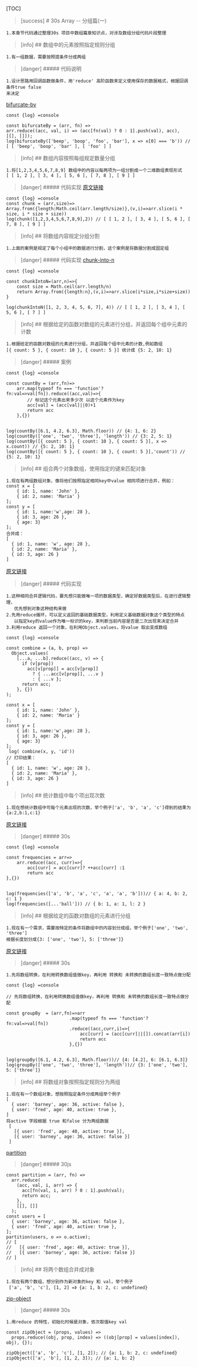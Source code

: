 [TOC]
>[success] # 30s Array -- 分组篇(一)
~~~
1.本章节代码通过整理30s 项目中数组篇章知识点，对涉及数组分组代码片段整理
~~~  
>[info] ## 数组中的元素按照指定规则分组
~~~
1.有一组数据，需要按照提条件分成两组
~~~
>[danger] ##### 代码说明
~~~
1.设计思路用回调函数做条件，用'reduce' 高阶函数来定义使用保存的数据格式，根据回调条件true false
来决定
~~~
[bifurcate-by](https://www.30secondsofcode.org/js/s/bifurcate-by)
~~~
const {log} =console

const bifurcateBy = (arr, fn) =>
arr.reduce((acc, val, i) => (acc[fn(val) ? 0 : 1].push(val), acc), [[], []]);
log(bifurcateBy(['beep', 'boop', 'foo', 'bar'], x => x[0] === 'b')) // [ [ 'beep', 'boop', 'bar' ], [ 'foo' ] ]
~~~
>[info] ## 数组内容按照每组规定数量分组
~~~
1.将[1,2,3,4,5,6,7,8,9] 数组中的内容以每两项为一组分割成一个二维数组表现形式
[ [ 1, 2 ], [ 3, 4 ], [ 5, 6 ], [ 7, 8 ], [ 9 ] ]
~~~
>[danger] ##### 代码实现
[原文链接](https://www.30secondsofcode.org/js/s/chunk)
~~~
const {log} =console
const chunk = (arr,size)=> Array.from({length:Math.ceil(arr.length/size)},(v,i)=>arr.slice(i * size, i * size + size))
log(chunk([1,2,3,4,5,6,7,8,9],2)) // [ [ 1, 2 ], [ 3, 4 ], [ 5, 6 ], [ 7, 8 ], [ 9 ] ]
~~~
>[info] ## 将数组内容规定分组分割
~~~
1.上面的案例是规定了每个小组中的数据进行分割，这个案例是将数据分割成固定组
~~~
>[danger] ##### 代码实现
[chunk-into-n](https://www.30secondsofcode.org/js/s/chunk-into-n)
~~~
const {log} =console

const chunkIntoN=(arr,n)=>{
    const size = Math.ceil(arr.length/n)
    return Array.from({length:n},(v,i)=>arr.slice(i*size,i*size+size))
}

log(chunkIntoN([1, 2, 3, 4, 5, 6, 7], 4)) // [ [ 1, 2 ], [ 3, 4 ], [ 5, 6 ], [ 7 ] ]
~~~
>[info] ## 根据给定的函数对数组的元素进行分组，并返回每个组中元素的计数
~~~
1.根据给定的函数对数组的元素进行分组，并返回每个组中元素的计数,例如数组
[{ count: 5 }, { count: 10 }, { count: 5 }] 统计成 {5: 2, 10: 1}
~~~
>[danger] ##### 案例
~~~
const {log} =console

const countBy = (arr,fn)=>
    arr.map(typeof fn === 'function'?fn:val=>val[fn]).reduce((acc,val)=>{
        // 标记这个元素出来多少次 以这个元素作为key
        acc[val] = (acc[val]||0)+1
        return acc
    },{})

 
log(countBy([6.1, 4.2, 6.3], Math.floor)) // {4: 1, 6: 2}
log(countBy(['one', 'two', 'three'], 'length')) // {3: 2, 5: 1}
log(countBy([{ count: 5 }, { count: 10 }, { count: 5 }], x => x.count)) // {5: 2, 10: 1}
log(countBy([{ count: 5 }, { count: 10 }, { count: 5 }],'count')) // {5: 2, 10: 1}
~~~
>[info] ## 组合两个对象数组，使用指定的键来匹配对象
~~~
1.现在有两组数组对象，像将他们按照指定相同key中value 相同项进行合并，例如：
const x = [
    { id: 1, name: 'John' },
    { id: 2, name: 'Maria' }
];
const y = [
    { id: 1, name:'w',age: 28 },
    { id: 3, age: 26 },
    { age: 3}
];
合并成：
[ 
  { id: 1, name: 'w', age: 28 },
  { id: 2, name: 'Maria' },
  { id: 3, age: 26 } 
]
~~~
[原文链接](https://www.30secondsofcode.org/js/s/combine)
>[danger] ##### 代码实现
~~~
1.这种相同合并逻辑代码，要先想只能做唯一项的数据类型，确定好数据类型后，在进行逻辑整理，
   优先想到对象这种结构来做
2.先用reduce循环，可以定义返回的基础数据类型，利用定义基础数据对象这个类型的特点
   以指定key的value作为唯一标识的key，来判断当前内容是否是二次出现来决定合并
3.利用reduce 返回一个对象，在利用Object.values，将value 取出变成数组
~~~
~~~
const {log} =console

const combine = (a, b, prop) =>
  Object.values(
    [...a, ...b].reduce((acc, v) => {
      if (v[prop])
        acc[v[prop]] = acc[v[prop]]
          ? { ...acc[v[prop]], ...v }
          : { ...v };
      return acc;
    }, {})
);

const x = [
    { id: 1, name: 'John' },
    { id: 2, name: 'Maria' }
];
const y = [
    { id: 1, name:'w',age: 28 },
    { id: 3, age: 26 },
    { age: 3}
];
 log( combine(x, y, 'id'))
// 打印结果：
[ 
  { id: 1, name: 'w', age: 28 },
  { id: 2, name: 'Maria' },
  { id: 3, age: 26 } 
]
~~~

>[info] ## 统计数组中每个项出现次数
~~~
1.现在想统计数组中可每个元素出现的次数，举个例子['a', 'b', 'a', 'c']得到的结果为{a:2,b:1,c:1}
~~~
[原文链接](https://www.30secondsofcode.org/js/s/frequencies)
>[danger] ##### 30s
~~~
const {log} =console

const frequencies = arr=> 
    arr.reduce((acc, curr)=>{
        acc[curr] = acc[curr]? ++acc[curr] :1
        return acc
},{})


log(frequencies(['a', 'b', 'a', 'c', 'a', 'a', 'b']))// { a: 4, b: 2, c: 1 }
log(frequencies([...'ball'])) // { b: 1, a: 1, l: 2 }
~~~
>[info] ## 根据给定的函数对数组的元素进行分组
~~~
1.现在有一个需求，需要按特定的条件将数组中的内容划分成组，举个例子['one', 'two', 'three']
根据长度划分成{3: ['one', 'two'], 5: ['three']}
~~~
[原文链接](https://www.30secondsofcode.org/js/s/group-by)
>[danger] ##### 30s
~~~
1.先将数组转换，在利用转换数组值做key，再利用 转换和 未转换的数组长度一致特点做分配
~~~
~~~
const {log} =console

// 先将数组转换，在利用转换数组值做key，再利用 转换和 未转换的数组长度一致特点做分配

const groupBy  = (arr,fn)=>arr
                        .map(typeof fn === 'function'? fn:val=>val[fn])
                        .reduce((acc,curr,i)=>{
                            acc[curr] = (acc[curr]||[]).concat(arr[i])
                            return acc
                        },{})


log(groupBy([6.1, 4.2, 6.3], Math.floor))// {4: [4.2], 6: [6.1, 6.3]}
log(groupBy(['one', 'two', 'three'], 'length'))// {3: ['one', 'two'], 5: ['three']}
~~~
>[info] ## 将数组对象按照指定规则分为两组
~~~
1.现在有一个数组对象，想按照指定条件分成两组举个例子
[
  { user: 'barney', age: 36, active: false },
  { user: 'fred', age: 40, active: true },
]
将active 字段根据 true 和false 分为两组数据
 [
   [{ user: 'fred', age: 40, active: true }],
   [{ user: 'barney', age: 36, active: false }]
 ]
~~~
[partition](https://www.30secondsofcode.org/js/s/partition)
>[danger] ##### 30js
~~~
const partition = (arr, fn) =>
  arr.reduce(
    (acc, val, i, arr) => {
      acc[fn(val, i, arr) ? 0 : 1].push(val);
      return acc;
    },
    [[], []]
  );
const users = [
  { user: 'barney', age: 36, active: false },
  { user: 'fred', age: 40, active: true },
];
partition(users, o => o.active);
// [
//   [{ user: 'fred', age: 40, active: true }],
//   [{ user: 'barney', age: 36, active: false }]
// ]
~~~
>[info] ## 将两个数组合并成对象
~~~
1.现在有两个数组，想分别作为新对象的key 和 val，举个例子
 ['a', 'b', 'c'], [1, 2] =》 {a: 1, b: 2, c: undefined}
~~~
[zip-object](https://www.30secondsofcode.org/js/s/zip-object)
>[danger] ##### 30s
~~~
1.用reduce 的特性，初始化时候是对象，依次取值key val
~~~
~~~
const zipObject = (props, values) =>
  props.reduce((obj, prop, index) => ((obj[prop] = values[index]), obj), {});

zipObject(['a', 'b', 'c'], [1, 2]); // {a: 1, b: 2, c: undefined}
zipObject(['a', 'b'], [1, 2, 3]); // {a: 1, b: 2}
~~~

